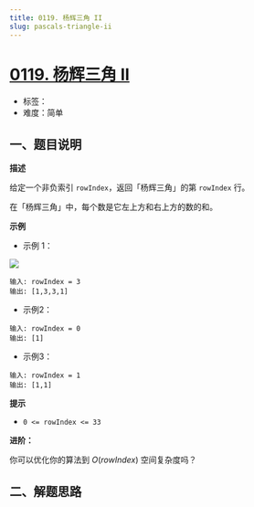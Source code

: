 ```yaml
---
title: 0119. 杨辉三角 II
slug: pascals-triangle-ii
---
```


# [0119. 杨辉三角 II](https://leetcode.cn/problems/pascals-triangle-ii/)

- 标签：
- 难度：简单

## 一、题目说明

**描述**

给定一个非负索引 `rowIndex`，返回「杨辉三角」的第 `rowIndex` 行。

在「杨辉三角」中，每个数是它左上方和右上方的数的和。

**示例**

* 示例 1：

![](https://cdn.jsdelivr.net/gh/wecdn/img_0/2023/202305131633914.gif)

```text
输入: rowIndex = 3
输出: [1,3,3,1]
```

* 示例2：

```text
输入: rowIndex = 0
输出: [1]
```

* 示例3：

```text
输入: rowIndex = 1
输出: [1,1]
```

**提示**

* `0 <= rowIndex <= 33`

**进阶：**

你可以优化你的算法到 $O(rowIndex)$ 空间复杂度吗？

## 二、解题思路

